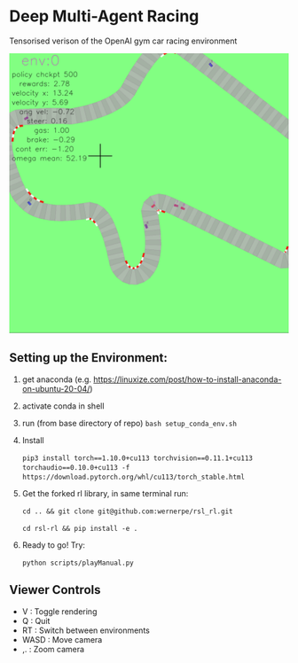 # Deep Multi-Agent Racing
Tensorised verison of the OpenAI gym car racing environment

![plot](media/env.png )
## Setting up the Environment: 
1. get anaconda (e.g. https://linuxize.com/post/how-to-install-anaconda-on-ubuntu-20-04/)
2. activate conda in shell
3. run (from base directory of repo) ```bash setup_conda_env.sh```
4. Install

    ```pip3 install torch==1.10.0+cu113 torchvision==0.11.1+cu113 torchaudio==0.10.0+cu113 -f https://download.pytorch.org/whl/cu113/torch_stable.html```
5. Get the forked rl library, in same terminal run:

    ```cd .. && git clone git@github.com:wernerpe/rsl_rl.git```

    ```cd rsl-rl && pip install -e . ```

6. Ready to go! Try:

    ```python scripts/playManual.py```  


## Viewer Controls

* V     : Toggle rendering
* Q     : Quit
* RT    : Switch between environments
* WASD  : Move camera
* ,.    : Zoom camera
